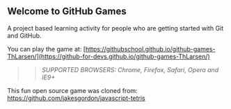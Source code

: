 ## Welcome to GitHub Games

A project based learning activity for people who are getting started with Git and GitHub.

You can play the game at: [https://githubschool.github.io/github-games-ThLarsen/](https://github-for-devs.github.io/github-games-ThLarsen/)

>> _*SUPPORTED BROWSERS*: Chrome, Firefox, Safari, Opera and IE9+_

This fun open source game was cloned from: https://github.com/jakesgordon/javascript-tetris
